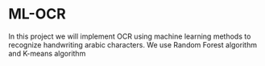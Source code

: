 # ML-OCR
In this project we will implement OCR using machine learning methods to recognize handwriting arabic characters.
We use Random Forest algorithm and K-means algorithm
